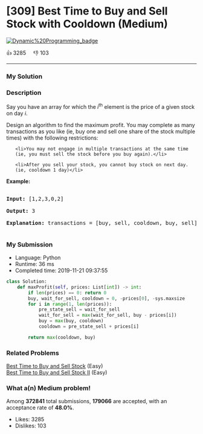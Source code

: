 # [309] Best Time to Buy and Sell Stock with Cooldown (Medium)

[![Dynamic%20Programming_badge](https://img.shields.io/badge/topic-Dynamic%20Programming-green.svg)](https://leetcode.com/problems/best-time-to-buy-and-sell-stock-with-cooldown/) 

:+1: 3285 &nbsp; &nbsp; :thumbsdown: 103

---

### My Solution


### Description
<p>Say you have an array for which the <i>i</i><sup>th</sup> element is the price of a given stock on day <i>i</i>.</p>

<p>Design an algorithm to find the maximum profit. You may complete as many transactions as you like (ie, buy one and sell one share of the stock multiple times) with the following restrictions:</p>

<ul>
	<li>You may not engage in multiple transactions at the same time (ie, you must sell the stock before you buy again).</li>
	<li>After you sell your stock, you cannot buy stock on next day. (ie, cooldown 1 day)</li>
</ul>

<p><b>Example:</b></p>

<pre>
<strong>Input:</strong> [1,2,3,0,2]
<strong>Output: </strong>3 
<strong>Explanation:</strong> transactions = [buy, sell, cooldown, buy, sell]
</pre>


### My Submission

- Language: Python
- Runtime: 36 ms
- Completed time: 2019-11-21 09:37:55

```Python
class Solution:
    def maxProfit(self, prices: List[int]) -> int:
        if len(prices) == 0: return 0
        buy, wait_for_sell, cooldown = 0, -prices[0], -sys.maxsize
        for i in range(1, len(prices)):
            pre_state_sell = wait_for_sell
            wait_for_sell = max(wait_for_sell, buy - prices[i])
            buy = max(buy, cooldown)
            cooldown = pre_state_sell + prices[i]

        return max(cooldown, buy)        
```


### Related Problems
[Best Time to Buy and Sell Stock](https://leetcode.com/problems/best-time-to-buy-and-sell-stock/) (Easy) <br>
[Best Time to Buy and Sell Stock II](https://leetcode.com/problems/best-time-to-buy-and-sell-stock-ii/) (Easy) <br>



### What a(n) Medium problem!
Among **372841** total submissions, **179066** are accepted, with an acceptance rate of **48.0%**. <br>

- Likes: 3285
- Dislikes: 103


